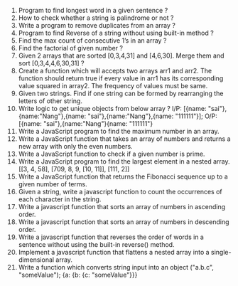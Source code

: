 1. Program to find longest word in a given sentence ?
 2. How to check whether a string is palindrome or not ?
 3. Write a program to remove duplicates from an array ?
 4. Program to find Reverse of a string without using built-in method ?
 5. Find the max count of consecutive 1’s in an array ?
 6. Find the factorial of given number ?
 7. Given 2 arrays that are sorted [0,3,4,31] and [4,6,30]. Merge them and sort [0,3,4,4,6,30,31] ?
 8. Create a function which will accepts two arrays arr1 and arr2. The function should return true if every value in arr1 has its corresponding value squared in array2. The frequency of values must be same.
 9. Given two strings. Find if one string can be formed by rearranging the letters of other string.
 10. Write logic to get unique objects from below array ?
 I/P: [{name: "sai"},{name:"Nang"},{name: "sai"},{name:"Nang"},{name: "111111"}];
 O/P: [{name: "sai"},{name:"Nang"}{name: "111111"}
 11. Write a JavaScript program to find the maximum number in an array.
 12. Write a JavaScript function that takes an array of numbers and returns a new array with only the even numbers.
 13. Write a JavaScript function to check if a given number is prime.
 14. Write a JavaScript program to find the largest element in a nested array.
 [[3, 4, 58], [709, 8, 9, [10, 11]], [111, 2]]
 15. Write a JavaScript function that returns the Fibonacci sequence up to a given number of terms.
 16. Given a string, write a javascript function to count the occurrences of each character in the string.
 17. Write a javascript function that sorts an array of numbers in ascending order.
 18. Write a javascript function that sorts an array of numbers in descending order.
 19. Write a javascript function that reverses the order of words in a sentence without using the built-in reverse() method.
 20. Implement a javascript function that flattens a nested array into a single-dimensional array.
 21. Write a function which converts string input into an object
 ("a.b.c", "someValue");
 {a: {b: {c: "someValue"}}}
